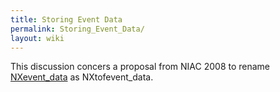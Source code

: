 ```yaml
---
title: Storing Event Data
permalink: Storing_Event_Data/
layout: wiki
---
```


This discussion concers a proposal from NIAC 2008 to rename
[NXevent\_data](NXevent_data "wikilink") as NXtofevent\_data.
